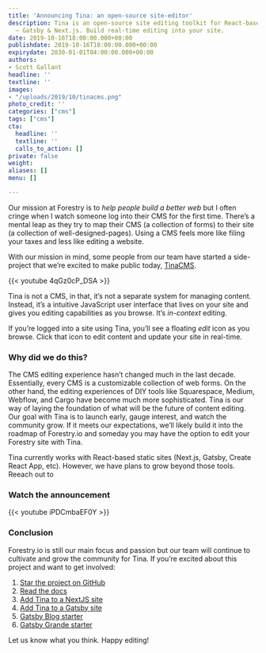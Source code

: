 ```yaml
---
title: 'Announcing Tina: an open-source site-editor'
description: Tina is an open-source site editing toolkit for React-based frameworks
  — Gatsby & Next.js. Build real-time editing into your site.
date: 2019-10-16T18:00:00.000+00:00
publishdate: 2019-10-16T18:00:00.000+00:00
expirydate: 2030-01-01T04:00:00.000+00:00
authors:
- Scott Gallant
headline: ''
textline: ''
images:
- "/uploads/2019/10/tinacms.png"
photo_credit: ''
categories: ["cms"]
tags: ["cms"]
cta:
  headline: ''
  textline: ''
  calls_to_action: []
private: false
weight: 
aliases: []
menu: []

---
```

Our mission at Forestry is to _help people build a better web_ but I often cringe when I watch someone log into their CMS for the first time. There’s a mental leap as they try to map their CMS (a collection of forms) to their site (a collection of well-designed-pages). Using a CMS feels more like filing your taxes and less like editing a website.

With our mission in mind, some people from our team have started a side-project that we’re excited to make public today, [TinaCMS](https://github.com/tinacms/tinacms).

{{< youtube 4qGz0cP_DSA >}}

Tina is not a CMS, in that, it’s not a separate system for managing content. Instead, it’s a intuitive JavaScript user interface that lives on your site and gives you editing capabilities as you browse. It’s _in-context_ editing.

If you’re logged into a site using Tina, you’ll see a floating _edit_ icon as you browse. Click that icon to edit content and update your site in real-time.

### Why did we do this?

The CMS editing experience hasn’t changed much in the last decade. Essentially, every CMS is a customizable collection of web forms. On the other hand, the editing experiences of DIY tools like Squarespace, Medium, Webflow, and Cargo have become much more sophisticated. Tina is our way of laying the foundation of what will be the future of content editing. Our goal with Tina is to launch early, gauge interest, and watch the community grow. If it meets our expectations, we’ll likely build it into the roadmap of Forestry.io and someday you may have the option to edit your Forestry site with Tina.

Tina currently works with React-based static sites (Next.js, Gatsby, Create React App, etc). However, we have plans to grow beyond those tools. Reeach out to 

### Watch the announcement

{{< youtube iPDCmbaEF0Y >}}

### Conclusion

Forestry.io is still our main focus and passion but our team will continue to cultivate and grow the community for Tina. If you’re excited about this project and want to get involved:

1. [Star the project on GitHub](https://github.com/tinacms/tinacms "TinaCMS on GitHub")
1. [Read the docs](https://tinacms.org/docs/getting-started/introduction "TinaCMS - Getting Started")
1. [Add Tina to a NextJS site](https://tinacms.org/guides/nextjs/adding-tina/overview "TinaCMS Guide for NextJS")
1. [Add Tina to a Gatsby site](https://tinacms.org/guides/gatsby/adding-tina/project-setup "TinaCMS Guide for GatsbyJS")
1. [Gatsby Blog starter](https://github.com/tinacms/gatsby-starter-tinacms "Gatsby starter for creating a blog with TinaCMS")
1. [Gatsby Grande starter](https://github.com/tinacms/tina-starter-grande "First-class Gatsby Starter with TinaCMS")

Let us know what you think. Happy editing!

